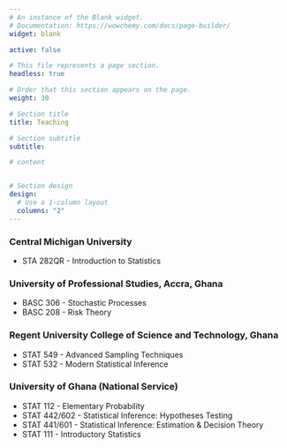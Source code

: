 ```yaml
---
# An instance of the Blank widget.
# Documentation: https://wowchemy.com/docs/page-builder/
widget: blank

active: false

# This file represents a page section.
headless: true

# Order that this section appears on the page.
weight: 30

# Section title
title: Teaching

# Section subtitle
subtitle:

# content


# Section design
design:
  # Use a 1-column layout
  columns: "2" 
---
```


### Central Michigan University 
- STA 282QR - Introduction to Statistics 

### University of Professional Studies, Accra, Ghana 
- BASC 306 - Stochastic Processes
- BASC 208 - Risk Theory 

### Regent University College of Science and Technology, Ghana    
-	STAT 549 - Advanced Sampling Techniques
- STAT 532 - Modern Statistical Inference

### University of Ghana (National Service)
- STAT 112 - Elementary Probability	
- STAT 442/602 - Statistical Inference: Hypotheses Testing	
- STAT 441/601 - Statistical Inference: Estimation \& Decision Theory
- STAT 111 - Introductory Statistics 


